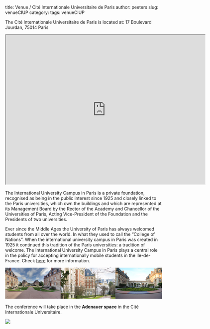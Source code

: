 title: Venue / Cité Internationale Universitaire de Paris
author: peeters
slug: venueCIUP
category:
tags: venueCIUP

The Cité Internationale Universitaire de Paris is located at: 17 Boulevard Jourdan, 75014 Paris

<iframe src="https://www.google.com/maps/d/embed?mid=1Y65x7zX0p63slcYuT5P0FAROK5WsK6l5" width="640" height="480"></iframe>

The International University Campus in Paris is a private foundation, recognised as being in the public interest since 1925 and closely linked to the Paris universities, which own the buildings and  which are represented at its Management Board by the Rector of the Academy and Chancellor of the Universities of Paris, Acting Vice-President of the Foundation and the Presidents of two universities.

Ever since the Middle Ages the University of Paris has always welcomed students from all over the world. In what they used to call the “College of Nations”. When the international university campus in Paris was created in 1925 it continued this tradition of the Paris universities: a tradition of welcome. The International University Campus in Paris plays a central role in the policy for accepting internationally mobile students in the Ile-de-France. Check [here](http://www.ciup.fr/en/) for more information.

<img src="../images/citeu.png"></TD>

The conference will take place in the **Adenauer space** in the Cité Internationale Universitaire.

<img src="../images/adenauer.png"></TD>
